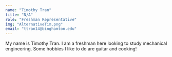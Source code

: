 ```yaml
---
name: "Timothy Tran"
title: "N/A"
role: "Freshman Representative"
img: "AlternativeTim.png"
email: "ttran14@binghamton.edu"
---
```

My name is Timothy Tran. I am a freshman here looking to study mechanical engineering. Some hobbies I like to do are guitar and cooking!
